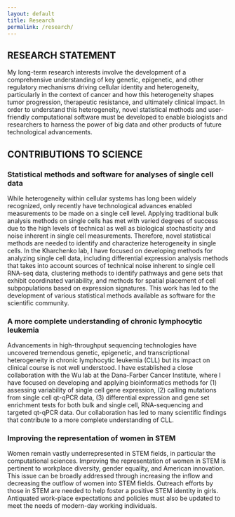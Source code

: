 ```yaml
---
layout: default
title: Research
permalink: /research/
---
```


## RESEARCH STATEMENT 

My long-term research interests involve the development of a comprehensive understanding of key genetic, epigenetic, and other regulatory mechanisms driving cellular identity and heterogeneity, particularly in the context of cancer and how this heterogeneity shapes tumor progression, therapeutic resistance, and ultimately clinical impact. In order to understand this heterogeneity, novel statistical methods and user-friendly computational software must be developed to enable biologists and researchers to harness the power of big data and other products of future technological advancements. 

## CONTRIBUTIONS TO SCIENCE

### Statistical methods and software for analyses of single cell data

While heterogeneity within cellular systems has long been widely recognized, only recently have technological advances enabled measurements to be made on a single cell level. Applying traditional bulk analysis methods on single cells has met with varied degrees of success due to the high levels of technical as well as biological stochasticity and noise inherent in single cell measurements. Therefore, novel statistical methods are needed to identify and characterize heterogeneity in single cells. In the Kharchenko lab, I have focused on developing methods for analyzing single cell data, including differential expression analysis methods that takes into account sources of technical noise inherent to single cell RNA-seq data, clustering methods to identify pathways and gene sets that exhibit coordinated variability, and methods for spatial placement of cell subpopulations based on expression signatures. This work has led to the development of various statistical methods available as software for the scientific community.

### A more complete understanding of chronic lymphocytic leukemia

Advancements in high-throughput sequencing technologies have uncovered tremendous genetic, epigenetic, and transcriptional heterogeneity in chronic lymphocytic leukemia (CLL) but its impact on clinical course is not well understood. I have established a close collaboration with the Wu lab at the Dana-Farber Cancer Institute, where I have focused on developing and applying bioinformatics methods for (1) assessing variability of single cell gene expression, (2) calling mutations from single cell qt-qPCR data, (3) differential expression and gene set enrichment tests for both bulk and single cell, RNA-sequencing and targeted qt-qPCR data. Our collaboration has led to many scientific findings that contribute to a more complete understanding of CLL.

### Improving the representation of women in STEM

Women remain vastly underrepresented in STEM fields, in particular the computational sciences. Improving the representation of women in STEM is pertinent to workplace diversity, gender equality, and American innovation. This issue can be broadly addressed through increasing the inflow and decreasing the outflow of women into STEM fields. Outreach efforts by those in STEM are needed to help foster a positive STEM identity in girls. Antiquated work-place expectations and policies must also be updated to meet the needs of modern-day working individuals. 
